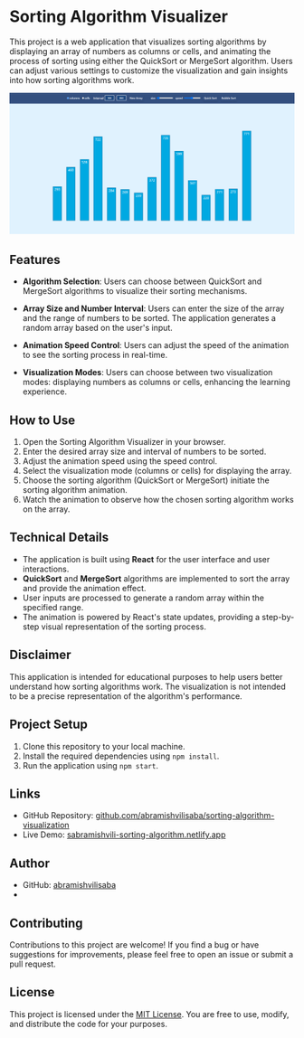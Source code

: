 # Sorting Algorithm Visualizer

This project is a web application that visualizes sorting algorithms by displaying an array of numbers as columns or cells, and animating the process of sorting using either the QuickSort or MergeSort algorithm. Users can adjust various settings to customize the visualization and gain insights into how sorting algorithms work.

![App Preview](./screenshot.jpg)


## Features

- **Algorithm Selection**: Users can choose between QuickSort and MergeSort algorithms to visualize their sorting mechanisms.

- **Array Size and Number Interval**: Users can enter the size of the array and the range of numbers to be sorted. The application generates a random array based on the user's input.

- **Animation Speed Control**: Users can adjust the speed of the animation to see the sorting process in real-time.

- **Visualization Modes**: Users can choose between two visualization modes: displaying numbers as columns or cells, enhancing the learning experience.

## How to Use

1. Open the Sorting Algorithm Visualizer in your browser.
2. Enter the desired array size and interval of numbers to be sorted.
3. Adjust the animation speed using the speed control.
4. Select the visualization mode (columns or cells) for displaying the array.
5. Choose the sorting algorithm (QuickSort or MergeSort) initiate the sorting algorithm animation.
6. Watch the animation to observe how the chosen sorting algorithm works on the array.

## Technical Details

- The application is built using **React** for the user interface and user interactions.
- **QuickSort** and **MergeSort** algorithms are implemented to sort the array and provide the animation effect.
- User inputs are processed to generate a random array within the specified range.
- The animation is powered by React's state updates, providing a step-by-step visual representation of the sorting process.

## Disclaimer

This application is intended for educational purposes to help users better understand how sorting algorithms work. The visualization is not intended to be a precise representation of the algorithm's performance.

## Project Setup

1. Clone this repository to your local machine.
2. Install the required dependencies using `npm install`.
3. Run the application using `npm start`.

## Links

- GitHub Repository: [github.com/abramishvilisaba/sorting-algorithm-visualization](https://github.com/abramishvilisaba/sorting-algorithm-visualization)
- Live Demo: [sabramishvili-sorting-algorithm.netlify.app](https://sabramishvili-sorting-algorithm.netlify.app/)

## Author

- GitHub: [abramishvilisaba](https://github.com/abramishvilisaba)
- 
## Contributing

Contributions to this project are welcome! If you find a bug or have suggestions for improvements, please feel free to open an issue or submit a pull request.

## License

This project is licensed under the [MIT License](LICENSE). You are free to use, modify, and distribute the code for your purposes.



